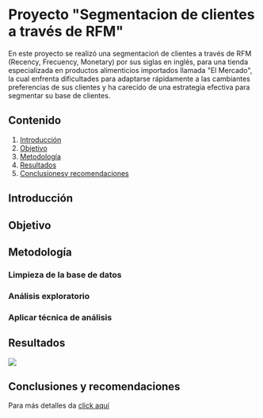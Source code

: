 # Proyecto "Segmentacion de clientes a través de RFM"
En este proyecto se realizó una segmentacioń de clientes a través de RFM (Recency, Frecuency, Monetary) por sus siglas en inglés, para una tienda especializada en productos alimenticios importados llamada "El Mercado", la cual enfrenta dificultades para adaptarse rápidamente a las cambiantes preferencias de sus clientes y ha carecido de una estrategia efectiva para segmentar su base de clientes. 

## Contenido
1. [Introducción]()
2. [Objetivo]()
3. [Metodología]()
4. [Resultados]()
5. [Conclusionesy recomendaciones]()

## Introducción

## Objetivo

## Metodología
### Limpieza de la base de datos
### Análisis exploratorio
### Aplicar técnica de análisis 

## Resultados

![](https://github.com/YazminJoandi/proyecto-segmentacion-rfm/blob/main/bubble-graphic.png)

## Conclusiones y recomendaciones

Para más detalles da [click aquí](https://docs.google.com/spreadsheets/d/1_jGJJdP-DCuBd6Tr3rF_IbDL0cMEeSaGe77p9kjJgBk/edit?usp=sharing)



